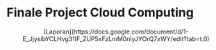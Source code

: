 # Finale Project Cloud Computing
<div align="center">
[Laporan](https://docs.google.com/document/d/1-E_JjysibYCLHvg31IF_ZUP5xFzLmM0nlyJYOrQ7xWY/edit?tab=t.0)
</div>


